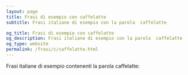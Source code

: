 ```yaml
---
layout: page
title: Frasi di esempio con caffelatte 
subtitle: Frasi italiane di esempio con la parola  caffelatte

og_title: Frasi di esempio con caffelatte 
og_description: Frasi italiane di esempio con la parola  caffelatte
og_type: website
permalink: /frasi/c/caffelatte.html
---
```


Frasi italiane di esempio contenenti la parola caffelatte:


